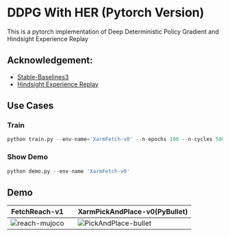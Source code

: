 # DDPG With HER  (Pytorch Version)

This is a pytorch implementation of Deep Deterministic Policy Gradient and Hindsight Experience Replay

## Acknowledgement:

* [Stable-Baselines3](https://github.com/DLR-RM/stable-baselines3)
* [Hindsight Experience Replay](https://github.com/TianhongDai/hindsight-experience-replay)

## Use Cases

### Train

```python
python train.py --env-name='XarmFetch-v0' --n-epochs 100 --n-cycles 500
```

### Show Demo

```python
python demo.py --env-name 'XarmFetch-v0'
```

## Demo

| FetchReach-v1                                                |      | XarmPickAndPlace-v0(PyBullet)                                |
| ------------------------------------------------------------ | ---- | ------------------------------------------------------------ |
| ![reach-mujoco](https://tva1.sinaimg.cn/large/008i3skNly1gswqpam9pmg30bw0bwb2d.gif) |      | ![PickAndPlace-bullet](https://tva1.sinaimg.cn/large/008i3skNly1gswrjjh0frg30bw0bwu13.gif) |

